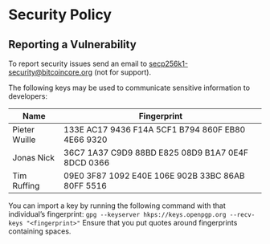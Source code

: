 # Security Policy

## Reporting a Vulnerability

To report security issues send an email to secp256k1-security@bitcoincore.org (not for support).

The following keys may be used to communicate sensitive information to developers:

| Name          | Fingerprint                                       |
| ------------- | ------------------------------------------------- |
| Pieter Wuille | 133E AC17 9436 F14A 5CF1 B794 860F EB80 4E66 9320 |
| Jonas Nick    | 36C7 1A37 C9D9 88BD E825 08D9 B1A7 0E4F 8DCD 0366 |
| Tim Ruffing   | 09E0 3F87 1092 E40E 106E 902B 33BC 86AB 80FF 5516 |

You can import a key by running the following command with that individual’s fingerprint: `gpg --keyserver hkps://keys.openpgp.org --recv-keys "<fingerprint>"` Ensure that you put quotes around fingerprints containing spaces.
